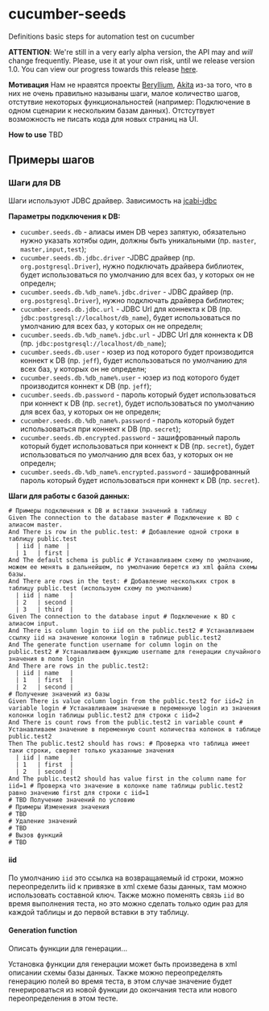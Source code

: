 # cucumber-seeds
Definitions basic steps for automation test on cucumber

**ATTENTION**: We're still in a very early alpha version, the API
may and _will_ change frequently. Please, use it at your own risk,
until we release version 1.0. You can view our progress towards
this release [here](https://github.com/smallcreep/cucumber-seeds/milestone/1).

**Мотивация** Нам не нравятся проекты 
[Beryllium](https://github.com/tomitribe/beryllium), 
[Akita](https://github.com/alfa-laboratory/akita) из-за того, 
что в них не очень правильно называны шаги,
малое количество шагов, отстутвие некоторых функциональностей 
(например: Подключение в одном сценарии к нескольким базам данных).
Отстсутвует возможность не писать кода для новых страниц на UI.

**How to use** TBD

## Примеры шагов

### Шаги для DB

Шаги используют JDBC драйвер.
Зависимость на [jcabi-jdbc](https://github.com/jcabi/jcabi-jdbc)

**Параметры подключения к DB:**
* `cucumber.seeds.db` - алиасы имен DB через запятую, обязательно нужно указать хотябы один,
должны быть уникальными (пр. `master`, `master,input,test`);
* `cucumber.seeds.db.jdbc.driver` -JDBC драйвер (пр. `org.postgresql.Driver`), 
нужно подключать драйвера библиотек, будет использоваться по умолчанию для всех баз,
у которых он не определн;
* `cucumber.seeds.db.%db_name%.jdbc.driver` - JDBC драйвер (пр. `org.postgresql.Driver`), 
нужно подключать драйвера библиотек;
* `cucumber.seeds.db.jdbc.url` - JDBC Url для коннекта к DB
(пр. `jdbc:postgresql://localhost/db_name`), 
будет использоваться по умолчанию для всех баз, у которых он не определн;
* `cucumber.seeds.db.%db_name%.jdbc.url` - JDBC Url для коннекта к DB
(пр. `jdbc:postgresql://localhost/db_name`);
* `cucumber.seeds.db.user` - юзер из под которого будет производится коннект к DB
(пр. `jeff`),
будет использоваться по умолчанию для всех баз, у которых он не определн;
* `cucumber.seeds.db.%db_name%.user` - юзер из под которого будет производится коннект к DB
(пр. `jeff`);
* `cucumber.seeds.db.password` - пароль который будет использоваться при коннект к DB
(пр. `secret`),
будет использоваться по умолчанию для всех баз, у которых он не определн;
* `cucumber.seeds.db.%db_name%.password` - пароль который будет использоваться при коннект к DB
(пр. `secret`);
* `cucumber.seeds.db.encrypted.password` - зашифрованный пароль который будет использоваться при коннект к DB
(пр. `secret`),
будет использоваться по умолчанию для всех баз, у которых он не определн;
* `cucumber.seeds.db.%db_name%.encrypted.password` - зашифрованный пароль который будет использоваться при коннект к DB
(пр. `secret`).

**Шаги для работы с базой данных:**
```gherkin
# Примеры подключения к DB и вставки значений в таблицу
Given The connection to the database master # Подключение к BD с алиасом master.
And There is row in the public.test: # Добавление одной строки в таблицу public.test
  | iid | name  |
  | 1   | first |
And The default schema is public # Устанавливаем схему по умолчанию, можем ее менять в дальнейшем, по умолчанию берется из xml файла схемы базы.
And There are rows in the test: # Добавление нескольких строк в таблицу public.test (используем схему по умолчанию)
  | iid | name   |
  | 2   | second |
  | 3   | third  |
Given The connection to the database input # Подключение к BD с алиасом input.
And There is column login to iid on the public.test2 # Устанавливаем ссылку iid на значение колонки login в таблице public.test2
And The generate function username for column login on the public.test2 # Устанавливаем функцию username для генерации случайного значения в поле login
And There are rows in the public.test2:
  | iid | name   |
  | 1   | first  |
  | 2   | second |
# Получение значений из базы
Given There is value column login from the public.test2 for iid=2 in variable login # Устанавливаем значение в переменную login из значения колонки login таблицы public.test2 для строки с iid=2
And There is count rows from the public.test2 in variable count # Устанавливаем значение в переменную count количества колонок в таблице public.test2
Then The public.test2 should has rows: # Проверка что таблица имеет таки строки, сверяет только указанные значения
  | iid | name   |
  | 1   | first  |
  | 2   | second |
And The public.test2 should has value first in the column name for iid=1 # Проверка что значение в колонке name таблицы public.test2 равно значению first для строки с iid=1  
# TBD Получение значений по условию
# Примеры Изменения значения
# TBD
# Удаление значений
# TBD
# Вызов функций  
# TBD
```

#### iid
По умолчанию `iid` это ссылка на возвращаяемый id строки,
можно переопределить iid к привязке в xml схеме базы данных, там можно использовать составной ключ.
Также можно поменять связь `iid` во время выполнения теста, 
но это можно сделать только один раз для каждой таблицы и до первой вставки в эту таблицу.

#### Generation function

Описать функции для генерации...

Установка функции для генерации может быть произведена в xml описании схемы базы данных.
Также можно переопределять генерацию полей во время теста, 
в этом случае значение будет генерироваться из новой функции до окончания теста 
или нового переопределения в этом тесте.
